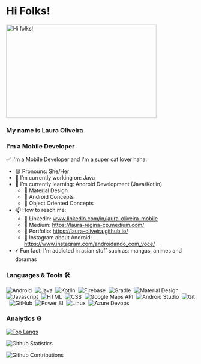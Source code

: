 # Hi Folks! 

<img src="https://steamuserimages-a.akamaihd.net/ugc/2441390788349933701/6B3A31CEC953D38FA7A668ACB0132408811E9D4F/?imw=637&imh=358&ima=fit&impolicy=Letterbox&imcolor=%23000000&letterbox=true" alt="Hi folks!" width=400 height=250/>

### My name is Laura Oliveira 

### I'm a Mobile Developer

✅ I'm a Mobile Developer and I'm a super cat lover haha.

- 😄 Pronouns: She/Her
- 🔭 I’m currently working on: Java
- 🌱 I’m currently learning: Android Development (Java/Kotlin)
  - 🎯 Material Design
  - 🎯 Android Concepts
  - 🎯 Object Oriented Concepts
- 📫 How to reach me: 
  - 🎯 Linkedin: www.linkedin.com/in/laura-oliveira-mobile
  - 🎯 Medium:  https://laura-regina-cp.medium.com/
  - 🎯 Portfolio: https://laura-oliveira.github.io/
  - 🎯 Instagram about Android: https://www.instagram.com/androidando_com_voce/
- ⚡ Fun fact: I'm addicted in asian stuff such as: mangas, animes and doramas


### Languages & Tools 🛠  

![Android](https://img.shields.io/badge/-Android-05122A?style=for-the-badge&logo=android&logoColor=green)&nbsp;
![Java](https://img.shields.io/badge/-Java-05122A?style=for-the-badge&logo=Java&logoColor=white)&nbsp;
![Kotlin](https://img.shields.io/badge/-Kotlin-05122A?style=for-the-badge&logo=kotlin)&nbsp;
![Firebase](https://img.shields.io/badge/-Firebase-05122A?style=for-the-badge&logo=firebase)&nbsp;
![Gradle](https://img.shields.io/badge/-Gradle-05122A?style=for-the-badge&logo=gradle&logoColor=green)&nbsp;
![Material Design](https://img.shields.io/badge/-MaterialDesign-05122A?style=for-the-badge&logo=materialdesign&logoColor=white)&nbsp;
![Javascript](https://img.shields.io/badge/-Javascript-05122A?style=for-the-badge&logo=javascript)&nbsp;
![HTML](https://img.shields.io/badge/-Html-05122A?style=for-the-badge&logo=html5)&nbsp;
![CSS](https://img.shields.io/badge/-Css-05122A?style=for-the-badge&logo=css3&logoColor=blue)&nbsp;
![Google Maps API](https://img.shields.io/badge/-GoogleMaps-05122A?style=for-the-badge&logo=googlemaps)&nbsp;
![Android Studio](https://img.shields.io/badge/-AndroidStudio-05122A?style=for-the-badge&logo=androidstudio&logoColor=green)&nbsp;
![Git](https://img.shields.io/badge/-Git-05122A?style=for-the-badge&logo=git)&nbsp;
![GitHub](https://img.shields.io/badge/-GitHub-05122A?style=for-the-badge&logo=github)&nbsp;
![Power BI](https://img.shields.io/badge/-PowerBi-05122A?style=for-the-badge&logo=powerbi)&nbsp;
![Linux](https://img.shields.io/badge/-Linux-05122A?style=for-the-badge&logo=linux&logoColor=white)&nbsp;
![Azure Devops](https://img.shields.io/badge/-AzureDevops-05122A?style=for-the-badge&logo=azuredevops&logoColor=blue)&nbsp;

### Analytics ⚙️

[![Top Langs](https://github-readme-stats.vercel.app/api/top-langs/?username=Laura-Oliveira&langs_count=8)](https://github.com/anuraghazra/github-readme-stats)

<!-- ![Github Languages](https://github-readme-stats.vercel.app/api/top-langs/?username=Laura-Oliveira&layout=compact&count_private=true) -->

![Github Statistics](https://github-readme-stats.vercel.app/api/?username=Laura-Oliveira&count_private=true&show_icons=true)

![Github Contributions](https://github-readme-streak-stats.herokuapp.com/?user=Laura-Oliveira&hide_border=true)


<!-- - 👯 I’m looking to collaborate on ... 
- 🤔 I’m looking for help with ...
- 💬 Ask me aboout ... -->
